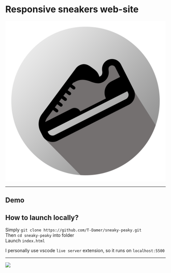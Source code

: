 # Responsive sneakers web-site

![LOGO](assets/img/LOGO.png)

---

## Demo

## How to launch locally?

Simply `git clone https://github.com/T-Damer/sneaky-peaky.git`\
Then `cd sneaky-peaky` into folder\
Launch `index.html`

I personally use vscode `live server` extension, so it runs on `localhost:5500`

---

<a href="https://www.buymeacoffee.com/tdamer"><img src="https://img.buymeacoffee.com/button-api/?text=Support me with a coffee&emoji=☕️&slug=tdamer&button_colour=ffcc33&font_colour=000&font_family=Lato&outline_colour=000&coffee_colour=000"></a>
